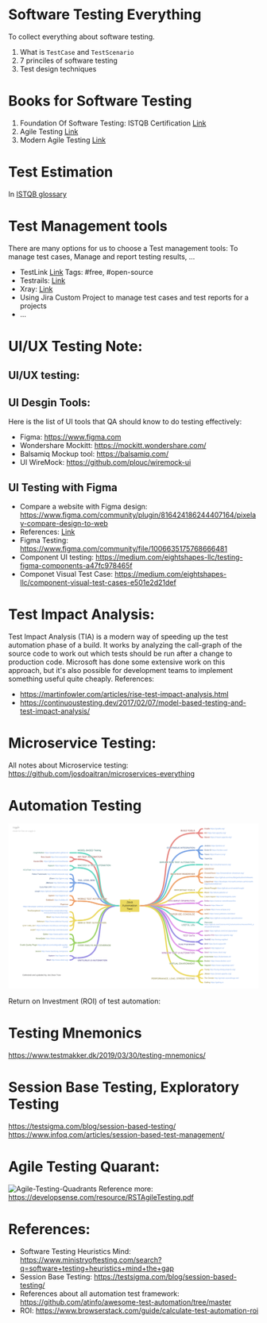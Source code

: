 # Software Testing Everything
To collect everything about software testing.

1. What is `TestCase` and `TestScenario`
2. 7 princiles of software testing
3. Test design techniques 


# Books for Software Testing

1. Foundation Of Software Testing: ISTQB Certification [Link](https://www.istqb.org/certifications/certified-tester-foundation-level)
2. Agile Testing [Link](https://www.amazon.com/Agile-Testing-Practical-Guide-Testers/dp/0321534468)
3. Modern Agile Testing [Link](https://www.oreilly.com/library/view/more-agile-testing/9780133749571/)


# Test Estimation
In [ISTQB glossary](https://istqb-glossary.page/test-estimation/)

# Test Management tools
There are many options for us to choose a Test management tools: To manage test cases, Manage and report testing results, ...
- TestLink [Link](https://testlink.org/)
Tags: #free, #open-source
- Testrails: [Link](https://www.testrail.com/)
- Xray: [Link](https://www.getxray.app/test-management)
- Using Jira Custom Project to manage test cases and test reports for a projects
- ...

# UI/UX Testing Note:
## UI/UX testing:

## UI Desgin Tools:
Here is the list of UI tools that QA should know to do testing effectively:
- Figma: https://www.figma.com
- Wondershare Mockitt: https://mockitt.wondershare.com/
- Balsamiq Mockup tool: https://balsamiq.com/
- UI WireMock: https://github.com/plouc/wiremock-ui
  
## UI Testing with Figma
- Compare a website with Figma design: https://www.figma.com/community/plugin/816424186244407164/pixelay-compare-design-to-web
- References: [Link](https://www.youtube.com/watch?v=yAj8qWD3Xzs&ab_channel=HypermaticFigmaTutorials)
- Figma Testing: https://www.figma.com/community/file/1006635175768666481
- Component UI testing: https://medium.com/eightshapes-llc/testing-figma-components-a47fc978465f
- Componet Visual Test Case: https://medium.com/eightshapes-llc/component-visual-test-cases-e501e2d21def

# Test Impact Analysis:
Test Impact Analysis (TIA) is a modern way of speeding up the test automation phase of a build. It works by analyzing the call-graph of the source code to work out which tests should be run after a change to production code. Microsoft has done some extensive work on this approach, but it's also possible for development teams to implement something useful quite cheaply.
References:
- https://martinfowler.com/articles/rise-test-impact-analysis.html
- https://continuoustesting.dev/2017/02/07/model-based-testing-and-test-impact-analysis/

# Microservice Testing:
All notes about Microservice testing: https://github.com/josdoaitran/microservices-everything

# Automation Testing
![](https://github.com/josdoaitran/SoftwareTestingEverything/blob/master/AutomationTest/Java_Automation_Test.png)

Return on Investment (ROI) of test automation: 


# Testing Mnemonics
https://www.testmakker.dk/2019/03/30/testing-mnemonics/


# Session Base Testing, Exploratory Testing
https://testsigma.com/blog/session-based-testing/
https://www.infoq.com/articles/session-based-test-management/

# Agile Testing Quarant:
![Agile-Testing-Quadrants](https://lisacrispin.com/wp-content/uploads/2011/11/Agile-Testing-Quadrants.png)
Reference more: https://developsense.com/resource/RSTAgileTesting.pdf


# References:
- Software Testing Heuristics Mind: https://www.ministryoftesting.com/search?q=software+testing+heuristics+mind+the+gap
- Session Base Testing: https://testsigma.com/blog/session-based-testing/
- References about all automation test framework: https://github.com/atinfo/awesome-test-automation/tree/master
- ROI: https://www.browserstack.com/guide/calculate-test-automation-roi
